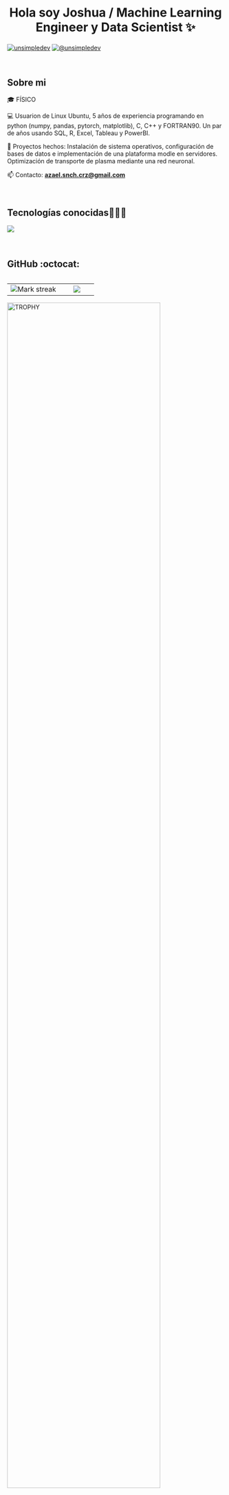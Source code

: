<h1 align="center">Hola soy Joshua / Machine Learning Engineer y Data Scientist ✨ </h1> 

<p align="left">
<a href="https://www.linkedin.com/in/azael-sanchez-cruz" target="blank"><img align="center" src="https://img.shields.io/badge/LinkedIn-0077B5?style=for-the-badge&logo=linkedin&logoColor=white" alt="unsimpledev"/></a>
<a href = "mailto:azael.snch.crz@gmail.com" target="blank"><img align="center" src="https://img.shields.io/badge/Gmail-D14836?style=for-the-badge&logo=gmail&logoColor=white" alt="@unsimpledev"  /></a>
  </p>
<br>
<h2>Sobre mi</h2>
<!--Intro start-->

<p align="left">
🎓 FÍSICO

💻 Usuarion de Linux Ubuntu, 5 años de experiencia programando en python (numpy, pandas, pytorch, matplotlib), C, C++ y FORTRAN90. Un par de años usando SQL, R, Excel, Tableau y PowerBI.

📝 Proyectos hechos: Instalación de sistema operativos, configuración de bases de datos e implementación de una plataforma modle en servidores. Optimización de transporte de plasma mediante una red neuronal.

📫 Contacto: **azael.snch.crz@gmail.com**
<!--Intro end-->
  </p>
<br>

<h2 >Tecnologías conocidas👨🏻‍💻</h2>
<!--tech stack icons-->
<p align="left">
  <a href="https://skillicons.dev">
    <img src="https://skillicons.dev/icons?i=linux,bash,ubuntu,py,pytorch,c,cpp,r,mysql,postgres,git,github,vscode,latex,fortran&perline=12" />
  </a>
</p>
<br>
<!-------------------------->
<div id="proyectos">
<h2>GitHub :octocat:</h2>
<!--- stats & Trophy (start) -->
<p align="center">
  <!--- stats (start) -->
<table align="left">
<tr border="none">
<td width="60%" align="center">

<!--  <img  align="center"  src="https://github-readme-stats.vercel.app/api?username=azael316&theme=dark&show_icons=true&count_private=true" />
  <br></br> -->
  <img  title="🔥 Get streak stats for your profile at git.io/streak-stats" alt="Mark streak" src="https://github-readme-streak-stats.herokuapp.com/?user=azael316&theme=dark&hide_border=false" /> 
</td>

<td width="40%" align="center">

  <img  align="center"  src="https://github-readme-stats.anuraghazra1.vercel.app/api/top-langs/?username=azael316&theme=dark&hide_border=false&no-bg=true&no-frame=true&langs_count=10"/>

  </td>
</tr>
</table>
<!--- stats (end) -->

<!--- trophy (start) -->
<div align=left>
  <a href="https://github.com/ryo-ma/github-profile-trophy" title="Go to Source">
      <img align="center" width=84% src="https://github-profile-trophy.vercel.app/?username=azael316&theme=radical&row=1&column=7&margin-h=15&margin-w=5&no-bg=true" alt="TROPHY" />
    </a>
</div>
<!--- trophy (start) -->


</p>        
<!--- stats (end) -->